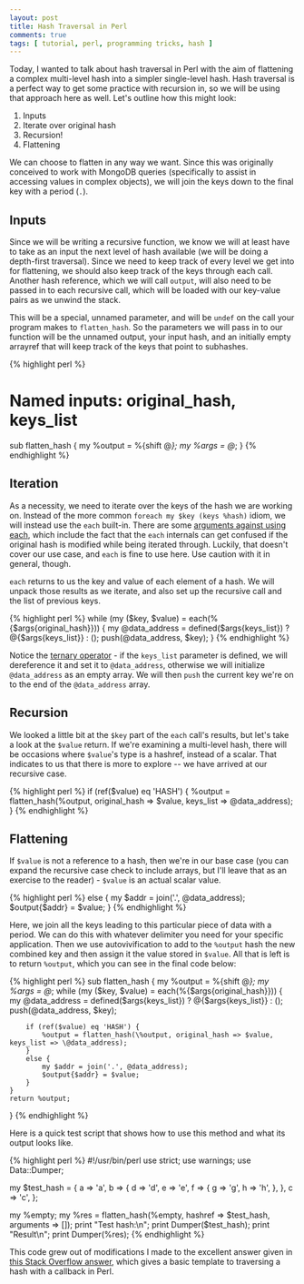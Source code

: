 ```yaml
---
layout: post
title: Hash Traversal in Perl 
comments: true
tags: [ tutorial, perl, programming tricks, hash ]
---
```


Today, I wanted to talk about hash traversal in Perl with the aim of flattening a complex multi-level hash into a simpler single-level hash. Hash traversal is a perfect way to get some practice with recursion in, so we will be using that approach here as well. Let's outline how this might look:

1. Inputs
2. Iterate over original hash
3. Recursion!
4. Flattening

We can choose to flatten in any way we want. Since this was originally conceived to work with MongoDB queries (specifically to assist in accessing values in complex objects), we will join the keys down to the final key with a period (`.`).

## Inputs

Since we will be writing a recursive function, we know we will at least have to take as an input the next level of hash available (we will be doing a depth-first traversal). Since we need to keep track of every level we get into for flattening, we should also keep track of the keys through each call. Another hash reference, which we will call `output`, will also need to be passed in to each recursive call, which will be loaded with our key-value pairs as we unwind the stack.

This will be a special, unnamed parameter, and will be `undef` on the call your program makes to `flatten_hash`. So the parameters we will pass in to our function will be the unnamed output, your input hash, and an initially empty arrayref that will keep track of the keys that point to subhashes. 

{% highlight perl %}
# Named inputs: original_hash, keys_list
sub flatten_hash {
    my %output = %{shift @_};
    my %args = @_;
}
{% endhighlight %}

## Iteration

As a necessity, we need to iterate over the keys of the hash we are working on. Instead of the more common `foreach my $key (keys %hash)` idiom, we will instead use the `each` built-in. There are some [arguments against using each](http://blogs.perl.org/users/rurban/2014/04/do-not-use-each.html), which include the fact that the `each` internals can get confused if the original hash is modified while being iterated through. Luckily, that doesn't cover our use case, and `each` is fine to use here. Use caution with it in general, though. 

`each` returns to us the key and value of each element of a hash. We will unpack those results as we iterate, and also set up the recursive call and the list of previous keys. 

{% highlight perl %}
while (my ($key, $value) = each(%{$args{original_hash}})) {
    my @data_address = defined($args{keys_list}) ? @{$args{keys_list}} : ();
    push(@data_address, $key);
}
{% endhighlight %}

Notice the [ternary operator](https://perlmaven.com/the-ternary-operator-in-perl) - if the `keys_list` parameter is defined, we will dereference it and set it to `@data_address`, otherwise we will initialize `@data_address` as an empty array. We will then `push` the current key we're on to the end of the `@data_address` array. 

## Recursion

We looked a little bit at the `$key` part of the `each` call's results, but let's take a look at the `$value` return. If we're examining a multi-level hash, there will be occasions where `$value`'s type is a hashref, instead of a scalar. That indicates to us that there is more to explore -- we have arrived at our recursive case.

{% highlight perl %}
if (ref($value) eq 'HASH') {
    %output = flatten_hash(\%output, original_hash => $value, keys_list => \@data_address);
}
{% endhighlight %}

## Flattening

If `$value` is not a reference to a hash, then we're in our base case (you can expand the recursive case check to include arrays, but I'll leave that as an exercise to the reader) - `$value` is an actual scalar value. 

{% highlight perl %}
else {
    my $addr = join('.', @data_address);
    $output{$addr} = $value;
}
{% endhighlight %}

Here, we join all the keys leading to this particular piece of data with a period. We can do this with whatever delimiter you need for your specific application. Then we use autovivification to add to the `%output` hash the new combined key and then assign it the value stored in `$value`. All that is left is to return `%output`, which you can see in the final code below:

{% highlight perl %}
sub flatten_hash {
    my %output = %{shift @_};
    my %args = @_;
    while (my ($key, $value) = each(%{$args{original_hash}})) {
        my @data_address = defined($args{keys_list}) ? @{$args{keys_list}} : ();
        push(@data_address, $key);

        if (ref($value) eq 'HASH') {
            %output = flatten_hash(\%output, original_hash => $value, keys_list => \@data_address);
        }
        else {
            my $addr = join('.', @data_address);
            $output{$addr} = $value;
        }
    }
    return %output;
}
{% endhighlight %}

Here is a quick test script that shows how to use this method and what its output looks like.

{% highlight perl %}
#!/usr/bin/perl
use strict;
use warnings;
use Data::Dumper;

my $test_hash = {
    a => 'a',
    b => {
        d => 'd',
        e => 'e',
        f => {
            g => 'g',
            h => 'h',
        },
    },
    c => 'c',
};

my %empty;
my %res = flatten_hash(\%empty, hashref => $test_hash, arguments => []);
print "Test hash:\n";
print Dumper($test_hash);
print "Result\n";
print Dumper(\%res);
{% endhighlight %}

This code grew out of modifications I made to the excellent answer given in [this Stack Overflow answer](http://stackoverflow.com/questions/160175/traversing-a-multi-dimensional-hash-in-perl), which gives a basic template to traversing a hash with a callback in Perl. 